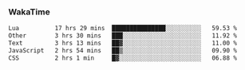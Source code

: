 ### WakaTime

<!--START_SECTION:waka-->

```txt
Lua          17 hrs 29 mins  ███████████████░░░░░░░░░░   59.53 %
Other        3 hrs 30 mins   ███░░░░░░░░░░░░░░░░░░░░░░   11.92 %
Text         3 hrs 13 mins   ██▓░░░░░░░░░░░░░░░░░░░░░░   11.00 %
JavaScript   2 hrs 54 mins   ██▒░░░░░░░░░░░░░░░░░░░░░░   09.90 %
CSS          2 hrs 1 min     █▓░░░░░░░░░░░░░░░░░░░░░░░   06.88 %
```

<!--END_SECTION:waka-->
